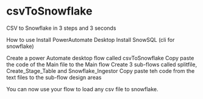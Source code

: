 # csvToSnowflake
CSV to Snowflake in 3 steps and 3 seconds

How to use
Install PowerAutomate Desktop
Install SnowSQL (cli for snowflake)

Create a power Automate desktop flow called csvToSnowflake
  Copy paste the code of the Main file to the Main flow
  Create 3 sub-flows called splitfile, Create_Stage_Table and Snowflake_Ingestor
  Copy paste teh code from the text files to the sub-flow design areas
  
  You can now use your flow to load any csv file to snowflake.
